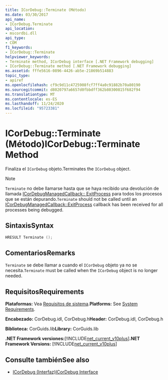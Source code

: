 ```yaml
---
title: ICorDebug::Terminate (Método)
ms.date: 03/30/2017
api_name:
- ICorDebug.Terminate
api_location:
- mscordbi.dll
api_type:
- COM
f1_keywords:
- ICorDebug::Terminate
helpviewer_keywords:
- Terminate method, ICorDebug interface [.NET Framework debugging]
- ICorDebug::Terminate method [.NET Framework debugging]
ms.assetid: fffe5616-0896-4426-ab5e-21869b514883
topic_type:
- apiref
ms.openlocfilehash: cf9c9d11c4725908fcf7ff4a0c91882b70a80190
ms.sourcegitcommit: d8020797a6657d0fbbdff362b80300815f682f94
ms.translationtype: MT
ms.contentlocale: es-ES
ms.lasthandoff: 11/24/2020
ms.locfileid: "95723381"
---
```

# <a name="icordebugterminate-method"></a><span data-ttu-id="1cb49-102">ICorDebug::Terminate (Método)</span><span class="sxs-lookup"><span data-stu-id="1cb49-102">ICorDebug::Terminate Method</span></span>

<span data-ttu-id="1cb49-103">Finaliza el `ICorDebug` objeto.</span><span class="sxs-lookup"><span data-stu-id="1cb49-103">Terminates the `ICorDebug` object.</span></span>  
  
> [!NOTE]
> <span data-ttu-id="1cb49-104">`Terminate` no debe llamarse hasta que se haya recibido una devolución de llamada [ICorDebugManagedCallback:: ExitProcess](icordebugmanagedcallback-exitprocess-method.md) para todos los procesos que se están depurando.</span><span class="sxs-lookup"><span data-stu-id="1cb49-104">`Terminate` should not be called until an [ICorDebugManagedCallback::ExitProcess](icordebugmanagedcallback-exitprocess-method.md) callback has been received for all processes being debugged.</span></span>  
  
## <a name="syntax"></a><span data-ttu-id="1cb49-105">Sintaxis</span><span class="sxs-lookup"><span data-stu-id="1cb49-105">Syntax</span></span>  
  
```cpp  
HRESULT Terminate ();  
```  
  
## <a name="remarks"></a><span data-ttu-id="1cb49-106">Comentarios</span><span class="sxs-lookup"><span data-stu-id="1cb49-106">Remarks</span></span>  

 <span data-ttu-id="1cb49-107">`Terminate` se debe llamar a cuando el `ICorDebug` objeto ya no se necesita.</span><span class="sxs-lookup"><span data-stu-id="1cb49-107">`Terminate` must be called when the `ICorDebug` object is no longer needed.</span></span>  
  
## <a name="requirements"></a><span data-ttu-id="1cb49-108">Requisitos</span><span class="sxs-lookup"><span data-stu-id="1cb49-108">Requirements</span></span>  

 <span data-ttu-id="1cb49-109">**Plataformas:** Vea [Requisitos de sistema](../../get-started/system-requirements.md).</span><span class="sxs-lookup"><span data-stu-id="1cb49-109">**Platforms:** See [System Requirements](../../get-started/system-requirements.md).</span></span>  
  
 <span data-ttu-id="1cb49-110">**Encabezado:** CorDebug.idl, CorDebug.h</span><span class="sxs-lookup"><span data-stu-id="1cb49-110">**Header:** CorDebug.idl, CorDebug.h</span></span>  
  
 <span data-ttu-id="1cb49-111">**Biblioteca:** CorGuids.lib</span><span class="sxs-lookup"><span data-stu-id="1cb49-111">**Library:** CorGuids.lib</span></span>  
  
 <span data-ttu-id="1cb49-112">**.NET Framework versiones:**[!INCLUDE[net_current_v10plus](../../../../includes/net-current-v10plus-md.md)]</span><span class="sxs-lookup"><span data-stu-id="1cb49-112">**.NET Framework Versions:** [!INCLUDE[net_current_v10plus](../../../../includes/net-current-v10plus-md.md)]</span></span>  
  
## <a name="see-also"></a><span data-ttu-id="1cb49-113">Consulte también</span><span class="sxs-lookup"><span data-stu-id="1cb49-113">See also</span></span>

- [<span data-ttu-id="1cb49-114">ICorDebug (Interfaz)</span><span class="sxs-lookup"><span data-stu-id="1cb49-114">ICorDebug Interface</span></span>](icordebug-interface.md)
